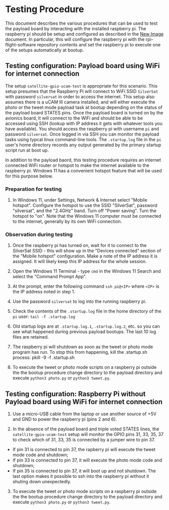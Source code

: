 # Testing Procedure

This document describes the various procedures that can be used to test the payload board by interacting with the installed raspberry pi. The raspberry pi should be setup and configured as described in the [New Image](newimage.md) document. In particular, this will configure the raspberry pi with the rpi-flight-software repository contents and set the raspberry pi to execute one of the setups automatically at bootup.

## Testing configuration: Payload board using WiFi for internet connection

The setup `satellite-gpio-ucam-test` is appropriate for this scenario. This setup presumes that the Raspberry Pi will connect to WiFi SSID `SilverSat` with password `silversat` in order to access the internet. This setup also assumes there is a uCAM III camera installed, and will either execute the photo or the tweet mode payload task at bootup depending on the status of the payload board STATES pins. Once the payload board is turned on by the avionics board, it will connect to the WiFi and should be able to be accessed using SSH (lookup with IP address it gets with whatever tools you have available). You should access the raspberry pi with username `pi` and password `silversat`. Once logged in via SSH you can monitor the payload tasks using typcal linux command-line tools. The `.startup.log` file in the `pi` user's home directory records any output generated by the primary startup script run at boot up.

In addition to the payload baord, this testing procedure requires an internet connected WiFi router or hotspot to make the internet available to the raspberry pi. Windows 11 has a convenient hotspot feature that will be used for this purpose below.

### Preparation for testing 

1. In Windows 11, under Settings, Network & Internet select "Mobile hotspot". Configure the hotspot to use the SSID "SilverSat",  password "silversat", and the "2.4GHz" band. Turn off "Power saving". Turn the hotspot to "on". Note that the Windows 11 computer must be connected to the internet, generally by its own WiFi connection. 

### Observation during testing

1. Once the raspberry pi has turned on, wait for it to connect to the SilverSat SSID - this will show up in the "Devices connected" section of the "Mobile hotspot" configuration. Make a note of the IP address it is assigned. It will likely keep this IP address for the whole session.

2. Open the Windows 11 Terminal - type `cmd` in the Windows 11 Search and select the "Command Prompt App".

3. At the prompt, enter the following command `ssh pi@<IP>` where `<IP>` is the IP address noted in step 1.

4. Use the password `silversat` to log into the running raspberry pi.

5. Check the contents of the `.startup.log` file in the home directory of the `pi` user: `tail -f .startup.log`

6. Old startup logs are at `.startup.log.1`, `.startup.log.2`, etc. so you can see what happened during previous payload bootups. The last 10 log files are retained.

7. The raspberry pi will shutdown as soon as the tweet or photo mode program has run. To stop this from happening, kill the .startup.sh process: pkill -9 -f .startup.sh

8. To execute the tweet or photo mode scripts on a raspberry pi outside the the bootup procedure change directory to the payload directory and execute `python3 photo.py` or `python3 tweet.py`.

## Testing configuration: Raspberry Pi without Payload board using WiFi for internet connection

1. Use a micro-USB cable from the laptop or use another source of +5V and GND to power the raspberry pi (pins 2 and 6). 

2. In the absence of the payload board and triple voted STATES lines, the `satellite-gpio-ucam-test` setup will monitor the GPIO pins 31, 33, 35, 37 to check which of 31, 33, 35 is connected by a jumper wire to pin 37.
  * If pin 31 is connected to pin 37, the rapberry pi will execute the tweet mode code and shutdown;
  * If pin 33 is connected to pin 37, it will execute the photo mode code and shutdown;
  * If pin 35 is connected to pin 37, it will boot up and not shutdown. 
The last option makes it possible to ssh into the raspberry pi without it shuting down unexpectedly.

3. To execute the tweet or photo mode scripts on a raspberry pi outside the the bootup procedure change directory to the payload directory and execute `python3 photo.py` or `python3 tweet.py`.



